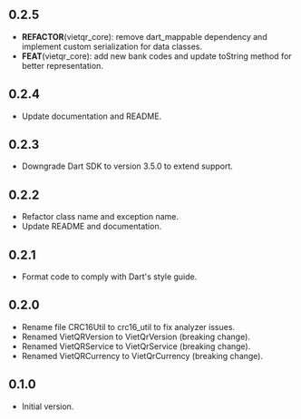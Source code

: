 ## 0.2.5

 - **REFACTOR**(vietqr_core): remove dart_mappable dependency and implement custom serialization for data classes.
 - **FEAT**(vietqr_core): add new bank codes and update toString method for better representation.

## 0.2.4

- Update documentation and README.

## 0.2.3

- Downgrade Dart SDK to version 3.5.0 to extend support.

## 0.2.2

- Refactor class name and exception name.
- Update README and documentation.

## 0.2.1

- Format code to comply with Dart's style guide.

## 0.2.0

- Rename file CRC16Util to crc16_util to fix analyzer issues.
- Renamed VietQRVersion to VietQrVersion (breaking change).
- Renamed VietQRService to VietQrService (breaking change).
- Renamed VietQRCurrency to VietQrCurrency (breaking change).

## 0.1.0

- Initial version.
